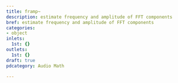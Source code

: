```yaml
---
title: framp~
description: estimate frequency and amplitude of FFT components
bref: estimate frequency and amplitude of FFT components
categories:
- object
inlets:
  1st: {}
outlets:
  1st: {}
draft: true
pdcategory: Audio Math

---
```


